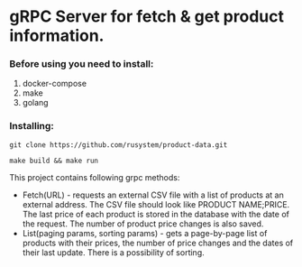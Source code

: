 # gRPC Server for fetch & get product information. 
### Before using you need to install:
1. docker-compose
2. make
3. golang
### Installing:
```
git clone https://github.com/rusystem/product-data.git
```
```
make build && make run
```

This project contains following grpc methods:

- Fetch(URL) - requests an external CSV file with a list of products at an external address.
  The CSV file should look like PRODUCT NAME;PRICE. The last price of each product is stored in the database with the date of the request. The number of product price changes is also saved.
- List(paging params, sorting params) - gets a page-by-page list of products with their
  prices, the number of price changes and the dates of their last update.
  There is a possibility of sorting.